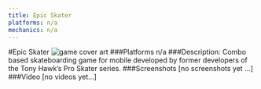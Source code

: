 ```yaml
---
title: Epic Skater
platforms: n/a
mechanics: n/a
---
```

#Epic Skater
![game cover art](//images.igdb.com/igdb/image/upload/t_cover_big/icpynypaod72thtodmvg.jpg "Logo Title Text 1")
###Platforms
n/a
###Description:
Combo based skateboarding game for mobile developed by former developers of the Tony Hawk’s Pro Skater series.
###Screenshots
[no screenshots yet ...]
###Video
[no videos yet...]
